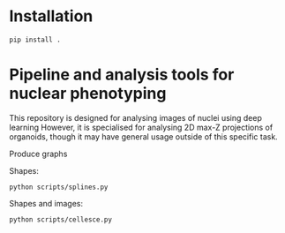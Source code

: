 # Installation

    pip install .
     
# Pipeline and analysis tools for nuclear phenotyping

This repository is designed for analysing images of nuclei using deep learning
However, it is specialised for analysing 2D max-Z projections of organoids, though it may have general usage outside of this specific task.

Produce graphs

Shapes:

    python scripts/splines.py

Shapes and images:

    python scripts/cellesce.py 
